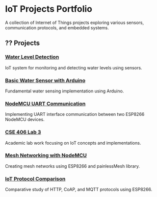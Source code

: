 # IoT Projects Portfolio 
 
A collection of Internet of Things projects exploring various sensors, communication protocols, and embedded systems. 
 
## ?? Projects 
 
### [Water Level Detection](./IOT-Water-Level-Detection) 
IoT system for monitoring and detecting water levels using sensors. 
 
### [Basic Water Sensor with Arduino](./IOT_WaterSensor_with_Arduinu_Basic) 
Fundamental water sensing implementation using Arduino. 
 
### [NodeMCU UART Communication](./Communication-between-two-NodeMCU-ESP8266-using-UART-interface) 
Implementing UART interface communication between two ESP8266 NodeMCU devices. 
 
### [CSE 406 Lab 3](./CSE_406_LAB03) 
Academic lab work focusing on IoT concepts and implementations. 
 
### [Mesh Networking with NodeMCU](./Mesh-Networking-with-NodeMCU-ESP8266-and-painlessMesh) 
Creating mesh networks using ESP8266 and painlessMesh library. 
 
### [IoT Protocol Comparison](./Comparing-HTTP-CoAP-and-MQTT-Protocols-with-ESP8266) 
Comparative study of HTTP, CoAP, and MQTT protocols using ESP8266. 
